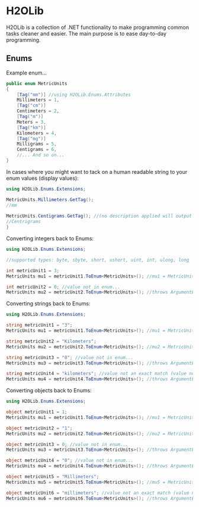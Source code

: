 # H2OLib

H2OLib is a collection of .NET functionality to make programming common tasks cleaner and easier. The main purpose is to ease day-to-day programming.

## Enums
Example enum...
``` c#
public enum MetricUnits
{
	[Tag("mm")] //using H2OLib.Enums.Attributes
	Millimeters = 1,
	[Tag("cm")]
	Centimeters = 2,
	[Tag("m")]
	Meters = 3,
	[Tag("km")]
	Kilometers = 4,
	[Tag("mg")]
	Milligrams = 5,
	Centigrams = 6,
	//... And so on...	
}
```


In cases where you might want to tack on a human readable string to your enum values (display values):
``` c#
using H2OLib.Enums.Extensions;

MetricUnits.Millimeters.GetTag();
//mm
	
MetricUnits.Centigrams.GetTag(); //(no description applied will output the enum member's name)
//Centrigrams 
}
```



Converting integers back to Enums:
``` c#
using H2OLib.Enums.Extensions;

//supported types: byte, sbyte, short, ushort, uint, int, ulong, long

int metricUnit1 = 3;
MetricUnits mu1 = metricUnit1.ToEnum<MetricUnits>(); //mu1 = MetricUnits.Meters

int metricUnit2 = 0; //value not in enum...
MetricUnits mu2 = metricUnit2.ToEnum<MetricUnits>(); //throws ArgumentException

```

Converting strings back to Enums:
``` c#
using H2OLib.Enums.Extensions;

string metricUnit1 = "3";
MetricUnits mu1 = metricUnit1.ToEnum<MetricUnits>(); //mu1 = MetricUnits.Meters

string metricUnit2 = "Kilometers";
MetricUnits mu2 = metricUnit2.ToEnum<MetricUnits>(); //mu2 = MetricUnits.Kilometers

string metricUnit3 = "0"; //value not in enum...
MetricUnits mu3 = metricUnit3.ToEnum<MetricUnits>(); //throws ArgumentException

string metricUnit4 = "kilometers"; //value not an exact match (value not in enum...)
MetricUnits mu4 = metricUnit4.ToEnum<MetricUnits>(); //throws ArgumentException
```

Converting objects back to Enums:
``` c#
using H2OLib.Enums.Extensions;

object metricUnit1 = 1;
MetricUnits mu1 = metricUnit1.ToEnum<MetricUnits>(); //mu1 = MetricUnits.Millimeters

object metricUnit2 = "1";
MetricUnits mu2 = metricUnit2.ToEnum<MetricUnits>(); //mu2 = MetricUnits.Millimeters

object metricUnit3 = 0; //value not in enum...
MetricUnits mu3 = metricUnit3.ToEnum<MetricUnits>(); //throws ArgumentException

object metricUnit4 = "0"; //value not in enum...
MetricUnits mu4 = metricUnit4.ToEnum<MetricUnits>(); //throws ArgumentException

object metricUnit5 = "Millimeters";
MetricUnits mu5 = metricUnit5.ToEnum<MetricUnits>(); //mu5 = MetricUnits.Millimeters

object metricUnit6 = "millimeters"; //value not an exact match (value not in enum...)
MetricUnits mu6 = metricUnit6.ToEnum<MetricUnits>(); //throws ArgumentException
```